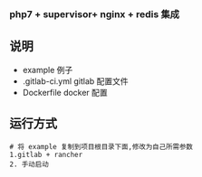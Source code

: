 ### php7 + supervisor+ nginx + redis 集成


说明
--

- example 例子
- .gitlab-ci.yml gitlab 配置文件
- Dockerfile docker 配置



运行方式
---
    # 将 example 复制到项目根目录下面,修改为自己所需参数
    1.gitlab + rancher
    2. 手动启动
     

